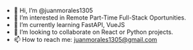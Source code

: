 - 👋 Hi, I’m @juanmorales1305
- 👀 I’m interested in Remote Part-Time Full-Stack Oportunities.
- 🌱 I’m currently learning FastAPI, VueJS
- 💞️ I’m looking to collaborate on React or Python projects.
- 📫 How to reach me: juanmorales1305@gmail.com

<!---
juanmorales1305/juanmorales1305 is a ✨ special ✨ repository because its `README.md` (this file) appears on your GitHub profile.
You can click the Preview link to take a look at your changes.
--->
